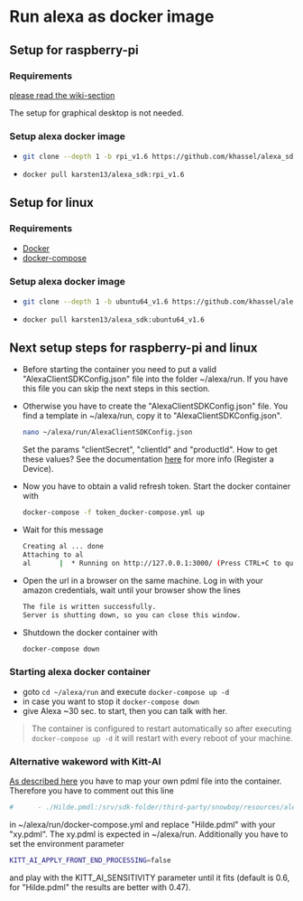 # Run alexa as docker image

## Setup for raspberry-pi

### Requirements
[please read the wiki-section](https://github.com/khassel/alexa_docker/wiki/Prepare-your-raspberry-pi)

The setup for graphical desktop is not needed.

### Setup alexa docker image
-	```bash
	git clone --depth 1 -b rpi_v1.6 https://github.com/khassel/alexa_sdk_docker.git ~/alexa
	```
	
-	```bash
	docker pull karsten13/alexa_sdk:rpi_v1.6
	```
	
## Setup for linux
### Requirements
- [Docker](https://docs.docker.com/engine/installation/)
- [docker-compose](https://docs.docker.com/compose/install/)


### Setup alexa docker image
-	```bash
	git clone --depth 1 -b ubuntu64_v1.6 https://github.com/khassel/alexa_sdk_docker.git ~/alexa
	```
	
-	```bash
	docker pull karsten13/alexa_sdk:ubuntu64_v1.6
	```

## Next setup steps for raspberry-pi and linux
	
-	Before starting the container you need to put a valid "AlexaClientSDKConfig.json" file into the folder ~/alexa/run. If you have this file you can skip the next steps in this section.
-   Otherwise you have to create the "AlexaClientSDKConfig.json" file. You find a template in ~/alexa/run, copy it to "AlexaClientSDKConfig.json".

	```bash
	nano ~/alexa/run/AlexaClientSDKConfig.json
	```
	Set the params "clientSecret", "clientId" and "productId". How to get these values? See the documentation [here](https://github.com/alexa/avs-device-sdk/wiki/Ubuntu-Linux-Quick-Start-Guide) for more info (Register a Device).
-	Now you have to obtain a valid refresh token. Start the docker container with
	```bash
	docker-compose -f token_docker-compose.yml up
	```
-   Wait for this message
	```bash
	Creating al ... done
	Attaching to al
	al       |  * Running on http://127.0.0.1:3000/ (Press CTRL+C to quit)
	```
-	Open the url in a browser on the same machine. Log in with your amazon credentials, wait until your browser show the lines
	```bash
	The file is written successfully.	
	Server is shutting down, so you can close this window.
	```
-	Shutdown the docker container with
	```bash
	docker-compose down
	```
	
### Starting alexa docker container
- goto ```cd ~/alexa/run``` and execute ```docker-compose up -d```
- in case you want to stop it ```docker-compose down```
- give Alexa ~30 sec. to start, then you can talk with her.


> The container is configured to restart automatically so after executing ```docker-compose up -d``` it will restart with every reboot of your machine.

### Alternative wakeword with Kitt-AI
[As described here](https://github.com/khassel/alexa_docker/wiki/Alternative-WakeWord-with-Kitt-AI) you have to map your own pdml file into the container.
Therefore you have to comment out this line 
```bash
#      - ./Hilde.pmdl:/srv/sdk-folder/third-party/snowboy/resources/alexa.umdl
```
in ~/alexa/run/docker-compose.yml and replace "Hilde.pdml" with your "xy.pdml". The xy.pdml is expected in ~/alexa/run.
Additionally you have to set the environment parameter 
```bash
KITT_AI_APPLY_FRONT_END_PROCESSING=false
```
and play with the KITT_AI_SENSITIVITY parameter until it fits (default is 0.6, for "Hilde.pdml" the results are better with 0.47).